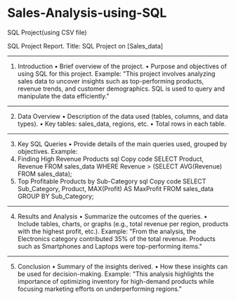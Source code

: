 # Sales-Analysis-using-SQL
SQL Project(using CSV file)

SQL Project Report.
Title: SQL Project on [Sales_data]
________________________________________
1. Introduction
•	Brief overview of the project.
•	Purpose and objectives of using SQL for this project.
Example:
"This project involves analyzing sales data to uncover insights such as top-performing products, revenue trends, and customer demographics. SQL is used to query and manipulate the data efficiently."
________________________________________
2. Data Overview
•	Description of the data used (tables, columns, and data types).
•	Key tables: sales_data, regions, etc.
•	Total rows in each table.
________________________________________
3. Key SQL Queries
•	Provide details of the main queries used, grouped by objectives.
Example:
1.	Finding High Revenue Products
sql
Copy code
SELECT Product, Revenue
FROM sales_data
WHERE Revenue > (SELECT AVG(Revenue) FROM sales_data);
2.	Top Profitable Products by Sub-Category
sql
Copy code
SELECT Sub_Category, Product, MAX(Profit) AS MaxProfit
FROM sales_data
GROUP BY Sub_Category;
________________________________________
4. Results and Analysis
•	Summarize the outcomes of the queries.
•	Include tables, charts, or graphs (e.g., total revenue per region, products with the highest profit, etc.).
Example:
"From the analysis, the Electronics category contributed 35% of the total revenue. Products such as Smartphones and Laptops were top-performing items."
________________________________________
5. Conclusion
•	Summary of the insights derived.
•	How these insights can be used for decision-making.
Example:
"This analysis highlights the importance of optimizing inventory for high-demand products while focusing marketing efforts on underperforming regions."


